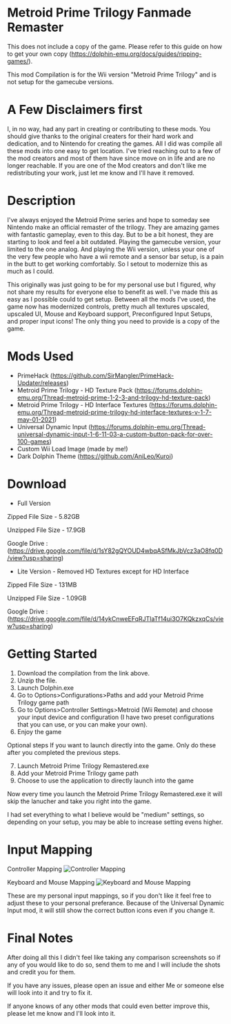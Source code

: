 # Metroid Prime Trilogy Fanmade Remaster

This does not include a copy of the game. Please refer to this guide on how to get your own copy (https://dolphin-emu.org/docs/guides/ripping-games/).

This mod Compilation is for the Wii version "Metroid Prime Trilogy" and is not setup for the gamecube versions.

# A Few Disclaimers first
I, in no way, had any part in creating or contributing to these mods. You should give thanks to the original creaters for their hard work and dedication, and to Nintendo for creating the games. All I did was compile all these mods into one easy to get location.
I've tried reaching out to a few of the mod creators and most of them have since move on in life and are no longer reachable. 
If you are one of the Mod creators and don't like me redistributing your work, just let me know and I'll have it removed.


# Description
I've always enjoyed the Metroid Prime series and hope to someday see Nintendo make an official remaster of the trilogy. They are amazing games with fantastic gameplay, even to this day. But to be a bit honest, they are starting to look and feel a bit outdated. Playing the gamecube version, your limited to the one analog. And playing the Wii version, unless your one of the very few people who have a wii remote and a sensor bar setup, is a pain in the butt to get working comfortably. So I setout to modernize this as much as I could.

This originally was just going to be for my personal use but I figured, why not share my results for everyone else to benefit as well. I've made this as easy as I possible could to get setup. Between all the mods I've used, the game now has modernized controls, pretty much all textures upscaled, upscaled UI, Mouse and Keyboard support, Preconfigured Input Setups, and proper input icons! The only thing you need to provide is a copy of the game.


# Mods Used

* PrimeHack (https://github.com/SirMangler/PrimeHack-Updater/releases)
* Metroid Prime Trilogy - HD Texture Pack (https://forums.dolphin-emu.org/Thread-metroid-prime-1-2-3-and-trilogy-hd-texture-pack)
* Metroid Prime Trilogy - HD Interface Textures (https://forums.dolphin-emu.org/Thread-metroid-prime-trilogy-hd-interface-textures-v-1-7-may-01-2021)
* Universal Dynamic Input (https://forums.dolphin-emu.org/Thread-universal-dynamic-input-1-6-11-03-a-custom-button-pack-for-over-100-games)
* Custom Wii Load Image (made by me!)
* Dark Dolphin Theme (https://github.com/AniLeo/Kuroi)


# Download

* Full Version

Zipped File Size - 5.82GB

Unzipped File Size - 17.9GB

Google Drive : (https://drive.google.com/file/d/1sY82gQYOUD4wbqASfMkJbVcz3aO8fq0D/view?usp=sharing)

* Lite Version - Removed HD Textures except for HD Interface

Zipped File Size - 131MB

Unzipped File Size - 1.09GB

Google Drive : (https://drive.google.com/file/d/14ykCnweEFqRJTlaTf14ui3O7KQkzxqCs/view?usp=sharing)


# Getting Started
1.  Download the compilation from the link above.
2.  Unzip the file.
3.  Launch Dolphin.exe
4.  Go to Options>Configurations>Paths and add your Metroid Prime Trilogy game path
5.  Go to Options>Controller Settings>Metroid (Wii Remote) and choose your input device and configuration (I have two preset configurations that you can use, or you can make your own).
6.  Enjoy the game

Optional steps If you want to launch directly into the game. Only do these after you completed the previous steps.

7.  Launch Metroid Prime Trilogy Remastered.exe
8.  Add your Metroid Prime Trilogy game path
9.  Choose to use the application to directly launch into the game

Now every time you launch the Metroid Prime Trilogy Remastered.exe it will skip the lanucher and take you right into the game.

I had set everything to what I believe would be "medium" settings, so depending on your setup, you may be able to increase setting evens higher. 


# Input Mapping

Controller Mapping
![Controller Mapping](https://user-images.githubusercontent.com/92264755/149041127-885c7375-360b-4ebc-9ae1-0c6f55d15391.png)

Keyboard and Mouse Mapping
![Keyboard and Mouse Mapping](https://user-images.githubusercontent.com/92264755/148947662-c3032c50-46fb-4ffe-91d5-58e1329dbeba.jpg)

These are my personal input mappings, so if you don't like it feel free to adjust these to your personal preferance. Because of the Universal Dynamic Input mod, it will still show the correct button icons even if you change it.

# Final Notes
After doing all this I didn't feel like taking any comparison screenshots so if any of you would like to do so, send them to me and I will include the shots and credit you for them.

If you have any issues, please open an issue and either Me or someone else will look into it and try to fix it.

If anyone knows of any other mods that could even better improve this, please let me know and I'll look into it.
